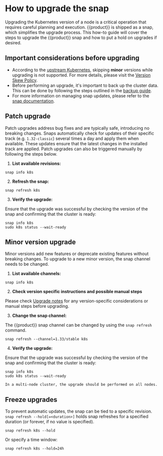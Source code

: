 # How to upgrade the snap

Upgrading the Kubernetes version of a node is a critical operation that
requires careful planning and execution. {{product}} is shipped as a snap,
which simplifies the upgrade process.
This how-to guide will cover the steps to upgrade the {{product}} snap
and how to put a hold on upgrades if desired.

## Important considerations before upgrading

- According to the [upstream Kubernetes], skipping **minor** versions while
upgrading is not supported. For more details, please visit the
[Version Skew Policy].
- Before performing an upgrade, it's important to back up the cluster data.
This can be done by following the steps outlined in the [backup guide].
- For more information on managing snap updates, please refer to the
[snap documentation].

## Patch upgrade

Patch upgrades address bug fixes and are typically safe, introducing no
breaking changes.
Snaps automatically check for updates of their specific track
(e.g. `1.32-classic`) several times a day and apply them when available.
These updates ensure that the latest changes in the installed track are applied.
Patch upgrades can also be triggered manually by following the steps below.

1. **List available revisions:**

```
snap info k8s
```

2. **Refresh the snap:**

```
snap refresh k8s
```

3. **Verify the upgrade:**

Ensure that the upgrade was successful by checking the version of the snap and
confirming that the cluster is ready:

```
snap info k8s
sudo k8s status --wait-ready
```

## Minor version upgrade

Minor versions add new features or deprecate existing features without
breaking changes.
To upgrade to a new minor version, the snap channel needs to be changed.


1. **List available channels:**

```
snap info k8s
```

2. **Check version specific instructions and possible manual steps**

Please check [Upgrade notes] for any version-specific considerations or manual 
steps before upgrading. 


3. **Change the snap channel:**

The {{product}} snap channel can be changed by using the `snap refresh`
command.

```
snap refresh --channel=1.33/stable k8s
```

4. **Verify the upgrade:**

Ensure that the upgrade was successful by checking the version of the snap
and confirming that the cluster is ready:

```
snap info k8s
sudo k8s status --wait-ready
```

```{note}
In a multi-node cluster, the upgrade should be performed on all nodes.
```

## Freeze upgrades

To prevent automatic updates, the snap can be tied to a specific revision.
`snap refresh --hold[=<duration>]` holds snap refreshes for a specified
duration (or forever, if no value is specified).

```
snap refresh k8s --hold
```

Or specify a time window:

```
snap refresh k8s --hold=24h
```

<!-- LINKS -->
[upstream Kubernetes]: https://kubernetes.io/docs/tasks/administer-cluster/kubeadm/kubeadm-upgrade/
[Version Skew Policy]: https://kubernetes.io/docs/setup/release/version-skew-policy/
[backup guide]: ./backup-restore.md
[snap documentation]: https://snapcraft.io/docs/managing-updates
[Upgrade notes]: ../reference/upgrading

